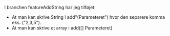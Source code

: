I branchen featureAddString har jeg tilføjet:
- At man kan skrive String i add"(Parameteret") hvor den separere komma eks. ("2,3,5").
- At man kan skrive et array i add([] Parameteret) 
